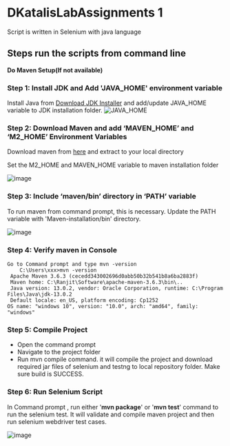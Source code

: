 # DKatalisLabAssignments 1
 Script is written in Selenium with java language
## **Steps run the scripts from command line**

**Do Maven Setup(If not available)**

### Step 1: Install JDK and Add 'JAVA_HOME' environment variable	

Install Java from [Download JDK Installer](https://www.oracle.com/java/technologies/javase-downloads.html) and add/update JAVA_HOME variable to JDK installation folder.
![JAVA_HOME](https://user-images.githubusercontent.com/8327438/76708159-bd3e2a80-671a-11ea-9a57-b49c8a760794.png)
		 
### Step 2: Download Maven and add ‘MAVEN_HOME’ and ‘M2_HOME’ Environment Variables
Download maven from [here](https://maven.apache.org/download.cgi) and extract to your local directory

Set the M2_HOME and MAVEN_HOME variable to maven installation folder

![image](https://user-images.githubusercontent.com/8327438/76708305-d1365c00-671b-11ea-8554-6b4c806cd0fa.png)
	 
### Step 3: Include ‘maven/bin’ directory in ‘PATH’ variable
To run maven from command prompt, this is necessary. Update the PATH variable with 'Maven-installation/bin' directory.

![image](https://user-images.githubusercontent.com/8327438/76708393-6f2a2680-671c-11ea-94e2-2426ee55b822.png)

### Step 4: Verify maven in Console
    Go to Command prompt and type mvn -version
		C:\Users\xxx>mvn -version
     Apache Maven 3.6.3 (cecedd343002696d0abb50b32b541b8a6ba2883f)
     Maven home: C:\Ranjit\Software\apache-maven-3.6.3\bin\..
     Java version: 13.0.2, vendor: Oracle Corporation, runtime: C:\Program Files\Java\jdk-13.0.2
     Default locale: en_US, platform encoding: Cp1252
    OS name: "windows 10", version: "10.0", arch: "amd64", family: "windows"

### Step 5: Compile Project
* Open the command prompt 
* Navigate to the project folder
* Run mvn compile command. it will compile the project and download required jar files of selenium and testng to local repository folder. Make sure build is SUCCESS.

### Step 6: Run Selenium Script
   In Command prompt , run either '**mvn package**' or '**mvn test**' command to run the selenium test. 
   It will validate and compile maven project and then run selenium webdriver test cases. 
   
   ![image](https://user-images.githubusercontent.com/8327438/76708595-1a87ab00-671e-11ea-84e9-4ac5f77376b0.png)
	 
	 
